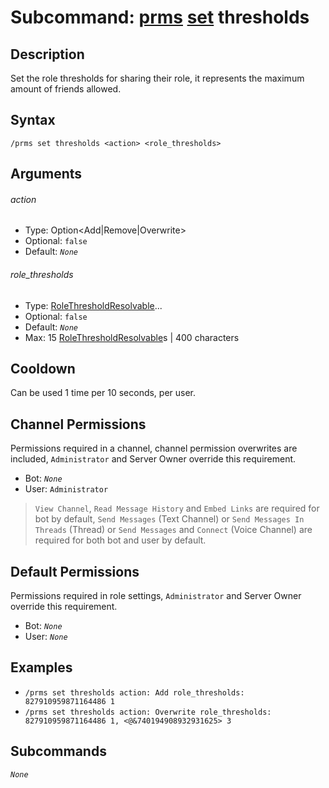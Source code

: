 # Subcommand: [prms](../prms.md) [set](./set.md) thresholds

## Description

Set the role thresholds for sharing their role, it represents the maximum amount of friends allowed.

## Syntax

```
/prms set thresholds <action> <role_thresholds>
```

## Arguments

###### action

- Type: Option<Add|Remove|Overwrite>
- Optional: `false`
- Default: *`None`*

###### role_thresholds

- Type: [RoleThresholdResolvable](/typedefs/RoleThresholdResolvable.md)...
- Optional: `false`
- Default: *`None`*
- Max: 15 [RoleThresholdResolvable](/typedefs/RoleThresholdResolvable.md)s | 400 characters

## Cooldown

Can be used 1 time per 10 seconds, per user.

## Channel Permissions

Permissions required in a channel, channel permission overwrites are included, `Administrator` and Server Owner override this requirement.

- Bot: *`None`*
- User: `Administrator`

> `View Channel`, `Read Message History` and `Embed Links` are required for bot by default, `Send Messages` (Text Channel) or `Send Messages In Threads` (Thread) or `Send Messages` and `Connect` (Voice Channel) are required for both bot and user by default.

## Default Permissions

Permissions required in role settings, `Administrator` and Server Owner override this requirement.

- Bot: *`None`*
- User: *`None`*

## Examples

- `/prms set thresholds action: Add role_thresholds: 827910959871164486 1`
- `/prms set thresholds action: Overwrite role_thresholds: 827910959871164486 1, <@&740194908932931625> 3`

## Subcommands

*`None`*
